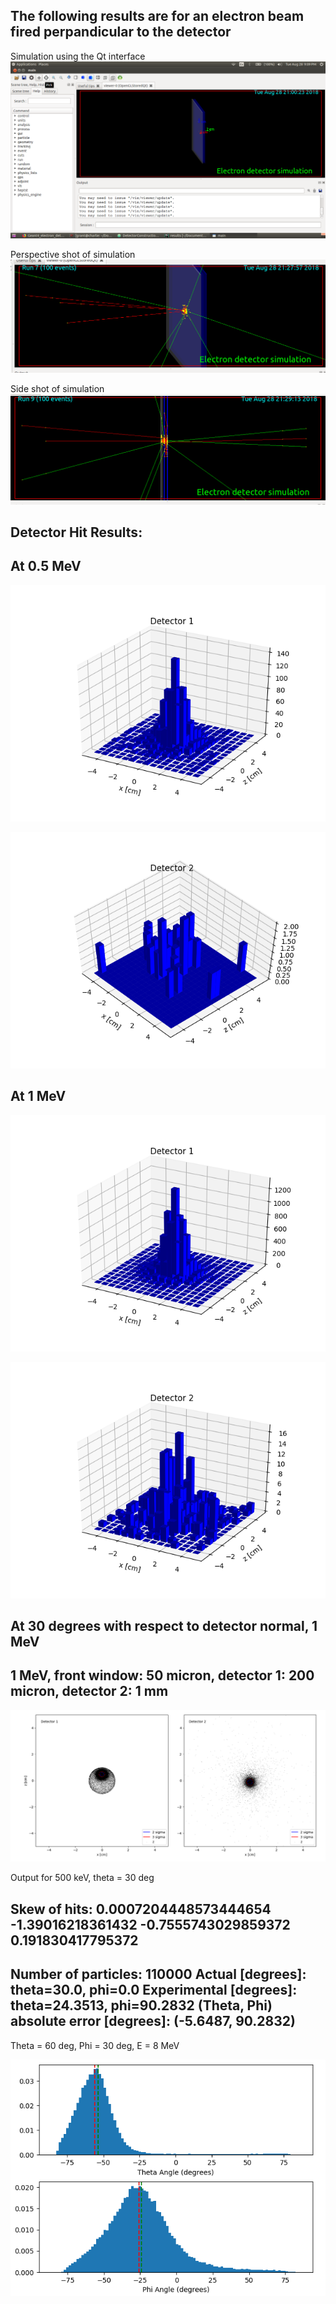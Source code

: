 ## The following results are for an electron beam fired perpandicular to the detector

Simulation using the Qt interface
![sim image](./electron_simulation_qt.png)

Perspective shot of simulation
![trimetric view](./trimetric_view.png)

Side shot of simulation
![side](./side_view.png)

## Detector Hit Results:

## At 0.5 MeV

![det1 low energy](./detector1_perpandicular_beam_lower_energy.png)

![det2 low energy](./detector2_perpandicular_beam_lower_energy.png)


## At 1 MeV

![det1 perp](./detector1_perpandicular_beam.png)

![det2 perp](./detector2_perpandicular_beam.png)


## At 30 degrees with respect to detector normal, 1 MeV

## 1 MeV, front window: 50 micron, detector 1: 200 micron, detector 2: 1 mm

![200 um scatter fit](./scatter_fit_30deg_200um.png)

Output for 500 keV, theta = 30 deg

Skew of hits:
0.0007204448573444654 -1.39016218361432
-0.7555743029859372 0.191830417795372
-------------------------------------------------------------
Number of particles: 110000
Actual [degrees]: theta=30.0, phi=0.0
Experimental [degrees]: theta=24.3513, phi=90.2832
(Theta, Phi) absolute error [degrees]: (-5.6487, 90.2832)
-------------------------------------------------------------

Theta = 60 deg, Phi = 30 deg, E = 8 MeV

![per part](./per_particle_hist.png)
